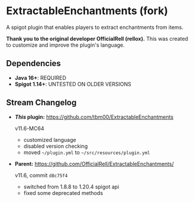 # ExtractableEnchantments (fork) 
A spigot plugin that enables players to extract enchantments from items.

**Thank you to the original developer OfficialRell (rellox).** This was created to customize and improve the plugin's language.

## Dependencies
- **Java 16+**: REQUIRED
- **Spigot 1.14+**: UNTESTED ON OLDER VERSIONS

## Stream Changelog
- ***This* plugin:** https://github.com/tbm00/ExtractableEnchantments

    v11.6-MC64
    - customized language
    - disabled version checking
    - moved `~/plugin.yml` to `~/src/resources/plugin.yml`
- **Parent:** https://github.com/OfficialRell/ExtractableEnchantments/

    v11.6, commit `d8c75f4`
    - switched from 1.8.8 to 1.20.4 spigot api
    - fixed some deprecated methods